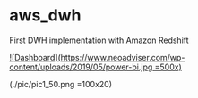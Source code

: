 # aws_dwh
First DWH implementation with Amazon Redshift 

[![Dashboard](https://www.neoadviser.com/wp-content/uploads/2019/05/power-bi.jpg =500x)](https://app.powerbi.com/view?r=eyJrIjoiZjM5NTlmNzMtNjEyYy00YzgyLTk0YjgtNWFiOTJmZDVjZDc0IiwidCI6IjAyZDljYjNmLTFmZDMtNDQyMS05YjVkLTYwY2MxMzNhNTg3YSIsImMiOjJ9)

(./pic/pic1_50.png =100x20)

